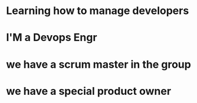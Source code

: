 # Learning how to manage developers
# I'M a Devops Engr
# we have a scrum master in the group
# we have a special product owner


